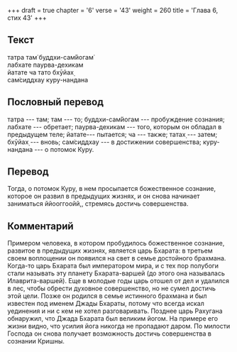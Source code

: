 +++
draft = true
chapter = '6'
verse = '43'
weight = 260
title = 'Глава 6, стих 43'
+++
## Текст

татра там̇ буддхи-сам̇йогам̇  
лабхате паурва-дехикам  
йатате ча тато бхӯйах̣  
сам̇сиддхау куру-нандана

## Пословный перевод

татра --- там; там --- то; буддхи-сам̇йогам --- пробуждение сознания;
лабхате --- обретает; паурва-дехикам --- того, которым он обладал в
предыдущем теле; йатате--- пытается; ча --- также; татах̣ --- затем;
бхӯйах̣ --- вновь; сам̇сиддхау --- в достижении совершенства; куру-нандана
--- о потомок Куру.

## Перевод

Тогда, о потомок Куру, в нем просыпается божественное сознание, которое
он развил в предыдущих жизнях, и он снова начинает заниматься
ййооггоойй,, стремясь достичь совершенства.

## Комментарий

Примером человека, в котором пробудилось божественное сознание, развитое
в предыдущих жизнях, является царь Бхарата: в третьем своем воплощении
он появился на свет в семье достойного брахмана. Когда-то царь Бхарата
был императором мира, и с тех пор полубоги стали называть эту планету
Бхарата-варшей (до этого она называлась Илаврита-варшей). Еще в молодые
годы царь отошел от дел и удалился в лес, чтобы обрести духовное
совершенство, но не сумел достичь этой цели. Позже он родился в семье
истинного брахмана и был известен под именем Джады Бхараты, потому что
всегда искал уединения и ни с кем не хотел разговаривать. Позднее царь
Рахугана обнаружил, что Джада Бхарата был великим йогом. На примере его
жизни видно, что усилия йога никогда не пропадают даром. По милости
Господа он снова получает возможность достичь совершенства в сознании
Кришны.
